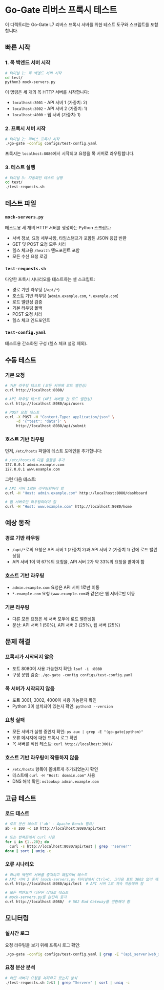 # Go-Gate 리버스 프록시 테스트

이 디렉토리는 Go-Gate L7 리버스 프록시 서버를 위한 테스트 도구와 스크립트를 포함합니다.

## 빠른 시작

### 1. 목 백엔드 서버 시작

```bash
# 터미널 1: 목 백엔드 서버 시작
cd test/
python3 mock-servers.py
```

이 명령은 세 개의 목 HTTP 서버를 시작합니다:
- `localhost:3001` - API 서버 1 (가중치: 2)
- `localhost:3002` - API 서버 2 (가중치: 1)  
- `localhost:4000` - 웹 서버 (가중치: 1)

### 2. 프록시 서버 시작

```bash
# 터미널 2: 리버스 프록시 시작
./go-gate -config configs/test-config.yaml
```

프록시는 `localhost:8080`에서 시작되고 요청을 목 서버로 라우팅합니다.

### 3. 테스트 실행

```bash
# 터미널 3: 자동화된 테스트 실행
cd test/
./test-requests.sh
```

## 테스트 파일

### `mock-servers.py`
테스트용 세 개의 HTTP 서버를 생성하는 Python 스크립트:
- 서버 정보, 요청 세부사항, 타임스탬프가 포함된 JSON 응답 반환
- GET 및 POST 요청 모두 처리
- 헬스 체크용 `/health` 엔드포인트 포함
- 모든 수신 요청 로깅

### `test-requests.sh`
다양한 프록시 시나리오를 테스트하는 셸 스크립트:
- 경로 기반 라우팅 (`/api/*`)
- 호스트 기반 라우팅 (`admin.example.com`, `*.example.com`)
- 로드 밸런싱 검증
- 기본 라우팅 폴백
- POST 요청 처리
- 헬스 체크 엔드포인트

### `test-config.yaml`
테스트용 간소화된 구성 (헬스 체크 설정 제외).

## 수동 테스트

### 기본 요청

```bash
# 기본 라우팅 테스트 (모든 서버에 로드 밸런싱)
curl http://localhost:8080/

# API 라우팅 테스트 (API 서버들 간 로드 밸런싱)
curl http://localhost:8080/api/users

# POST 요청 테스트
curl -X POST -H "Content-Type: application/json" \
     -d '{"test": "data"}' \
     http://localhost:8080/api/submit
```

### 호스트 기반 라우팅

먼저, `/etc/hosts` 파일에 테스트 도메인을 추가합니다:
```bash
# /etc/hosts에 다음 줄들을 추가
127.0.0.1 admin.example.com
127.0.0.1 www.example.com
```

그런 다음 테스트:
```bash
# API 서버 1로만 라우팅되어야 함
curl -H "Host: admin.example.com" http://localhost:8080/dashboard

# 웹 서버로만 라우팅되어야 함
curl -H "Host: www.example.com" http://localhost:8080/home
```

## 예상 동작

### 경로 기반 라우팅
- `/api/*`로의 요청은 API 서버 1 (가중치 2)과 API 서버 2 (가중치 1) 간에 로드 밸런싱됨
- API 서버 1이 약 67%의 요청을, API 서버 2가 약 33%의 요청을 받아야 함

### 호스트 기반 라우팅
- `admin.example.com` 요청은 API 서버 1로만 이동
- `*.example.com` 요청 (`www.example.com`과 같은)은 웹 서버로만 이동

### 기본 라우팅
- 다른 모든 요청은 세 서버 모두에 로드 밸런싱됨
- 분산: API 서버 1 (50%), API 서버 2 (25%), 웹 서버 (25%)

## 문제 해결

### 프록시가 시작되지 않음
- 포트 8080이 사용 가능한지 확인: `lsof -i :8080`
- 구성 문법 검증: `./go-gate -config configs/test-config.yaml`

### 목 서버가 시작되지 않음
- 포트 3001, 3002, 4000이 사용 가능한지 확인
- Python 3이 설치되어 있는지 확인: `python3 --version`

### 요청 실패
- 모든 서버가 실행 중인지 확인: `ps aux | grep -E "(go-gate|python)"`
- 오류 메시지에 대한 프록시 로그 확인
- 목 서버를 직접 테스트: `curl http://localhost:3001/`

### 호스트 기반 라우팅이 작동하지 않음
- `/etc/hosts` 항목이 올바르게 추가되었는지 확인
- 테스트에 `curl -H "Host: domain.com"` 사용
- DNS 해석 확인: `nslookup admin.example.com`

## 고급 테스트

### 로드 테스트
```bash
# 로드 분산 테스트 ('ab' - Apache Bench 필요)
ab -n 100 -c 10 http://localhost:8080/api/test

# 또는 반복문에서 curl 사용
for i in {1..20}; do
  curl -s http://localhost:8080/api/test | grep '"server"'
done | sort | uniq -c
```

### 오류 시나리오
```bash
# 하나의 백엔드 서버를 중지하고 페일오버 테스트
# API 서버 2 중지 (mock-servers.py 터미널에서 Ctrl+C, 그다음 포트 3002 없이 재시작)
curl http://localhost:8080/api/test  # API 서버 1로 계속 작동해야 함

# 모든 백엔드가 다운된 상태로 테스트
# mock-servers.py를 완전히 중지
curl http://localhost:8080/  # 502 Bad Gateway를 반환해야 함
```

## 모니터링

### 실시간 로그
요청 라우팅을 보기 위해 프록시 로그 확인:
```bash
./go-gate -config configs/test-config.yaml | grep -E "(api_server|web_server)"
```

### 요청 분산 분석
```bash
# 어떤 서버가 요청을 처리하고 있는지 분석
./test-requests.sh 2>&1 | grep "Server=" | sort | uniq -c
```